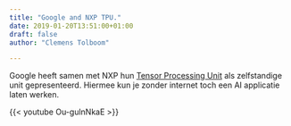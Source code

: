 ```yaml
---
title: "Google and NXP TPU."
date: 2019-01-20T13:51:00+01:00
draft: false
author: "Clemens Tolboom"

---
```


Google heeft samen met NXP hun [Tensor Processing Unit](https://aiyprojects.withgoogle.com/edge-tpu) als zelfstandige unit gepresenteerd. Hiermee kun je zonder internet toch een AI applicatie laten werken.

{{< youtube Ou-gulnNkaE >}}
